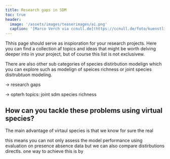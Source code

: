 ```yaml
---
title: Research gaps in SDM
toc: true
header:
  image: '/assets/images/teaserimages/ai.png'
  caption: '[Marco Verch via ccnull.de](https://ccnull.de/foto/kuenstliche-intelligenz-bei-der-arbeit/1095606). [CC-BY 2.0](https://creativecommons.org/licenses/by/2.0/de/). Image cropped.'
---
```


Thhis page should serve as inspioration for your research projects. Here you can find a collection af topics and ideas that might be worth delving deeper into in your project, but of course this list is not exclusivew. 





There are also other sub categories of species distirbution modelign which you can explore such as modelign of speices richness or joint species disitrubtuon modeling. 




-> research gaps

-> opterh topics:
joint sdm
species richness


## How can you tackle these problems using virtual species?

The main advantage of virtaul species is that we know for sure the real

this means you can not only assess the model performance using evaluation on presence absence data but we can also compare distirbutions directls. one way to achieve this is by  
